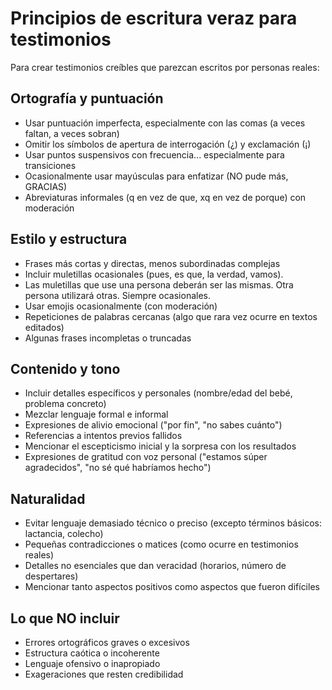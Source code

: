 # Principios de escritura veraz para testimonios

Para crear testimonios creíbles que parezcan escritos por personas reales:

## Ortografía y puntuación
- Usar puntuación imperfecta, especialmente con las comas (a veces faltan, a veces sobran)
- Omitir los símbolos de apertura de interrogación (¿) y exclamación (¡)
- Usar puntos suspensivos con frecuencia... especialmente para transiciones
- Ocasionalmente usar mayúsculas para enfatizar (NO pude más, GRACIAS)
- Abreviaturas informales (q en vez de que, xq en vez de porque) con moderación

## Estilo y estructura
- Frases más cortas y directas, menos subordinadas complejas
- Incluir muletillas ocasionales (pues, es que, la verdad, vamos).
- Las muletillas que use una persona deberán ser las mismas. Otra persona utilizará otras. Siempre ocasionales.
- Usar emojis ocasionalmente (con moderación) 
- Repeticiones de palabras cercanas (algo que rara vez ocurre en textos editados)
- Algunas frases incompletas o truncadas

## Contenido y tono
- Incluir detalles específicos y personales (nombre/edad del bebé, problema concreto)
- Mezclar lenguaje formal e informal
- Expresiones de alivio emocional ("por fin", "no sabes cuánto")
- Referencias a intentos previos fallidos
- Mencionar el escepticismo inicial y la sorpresa con los resultados
- Expresiones de gratitud con voz personal ("estamos súper agradecidos", "no sé qué habríamos hecho")

## Naturalidad
- Evitar lenguaje demasiado técnico o preciso (excepto términos básicos: lactancia, colecho)
- Pequeñas contradicciones o matices (como ocurre en testimonios reales)
- Detalles no esenciales que dan veracidad (horarios, número de despertares)
- Mencionar tanto aspectos positivos como aspectos que fueron difíciles

## Lo que NO incluir
- Errores ortográficos graves o excesivos
- Estructura caótica o incoherente
- Lenguaje ofensivo o inapropiado
- Exageraciones que resten credibilidad
